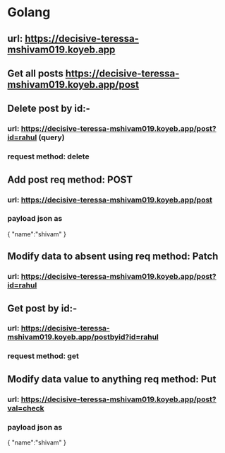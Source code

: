 # Golang

## url: https://decisive-teressa-mshivam019.koyeb.app


## Get all posts https://decisive-teressa-mshivam019.koyeb.app/post


## Delete post by id:-
### url: https://decisive-teressa-mshivam019.koyeb.app/post?id=rahul (query)
### request method: delete


## Add post req method: POST
### url: https://decisive-teressa-mshivam019.koyeb.app/post
### payload json as
 {
	   "name":"shivam"
  }


## Modify data to absent using req method: Patch 
### url: https://decisive-teressa-mshivam019.koyeb.app/post?id=rahul


## Get post by id:-
### url: https://decisive-teressa-mshivam019.koyeb.app/postbyid?id=rahul
### request method: get


## Modify data value to anything req method: Put
### url: https://decisive-teressa-mshivam019.koyeb.app/post?val=check
### payload json as
 {
	   "name":"shivam"
  }
